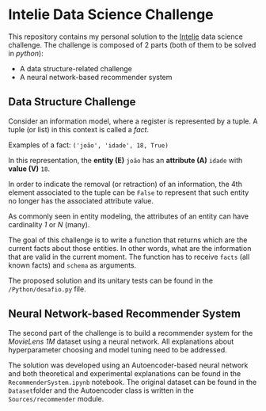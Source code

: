 # Intelie Data Science Challenge

This repository contains my personal solution to the [Intelie](http://www.intelie.com.br/) data science challenge. The challenge is composed of 2 parts (both of them to be solved in *python*):

- A data structure-related challenge
- A neural network-based recommender system

## Data Structure Challenge

Consider an information model, where a register is represented by a tuple. A tuple (or list) in this context is called a *fact*. 

Examples of a fact: `('joão', 'idade', 18, True)`

In this representation, the **entity (E)** `joão` has an **attribute (A)** `idade` with **value (V)** `18`. 

In order to indicate the removal (or retraction) of an information, the 4th element associated to the tuple can be `False` to represent that such entity no longer has the associated attribute value. 

As commonly seen in entity modeling, the attributes of an entity can have cardinality *1* or *N* (many). 

The goal of this challenge is to write a function that returns which are the current facts about those entities. In other words, what are the information that are valid in the current moment. The function has to receive `facts` (all known facts) and `schema` as arguments. 

The proposed solution and its unitary tests can be found in the `/Python/desafio.py` file.

## Neural Network-based Recommender System

The second part of the challenge is to build a recommender system for the *MovieLens 1M* dataset using a neural network. All explanations about hyperparameter choosing and model tuning need to be addressed. 

The solution was developed using an Autoencoder-based neural network and both theoretical and experimental explanations can be found in the `RecommenderSystem.ipynb` notebook. The original dataset can be found in the `Dataset`folder and the Autoencoder class is written in the `Sources/recommender` module. 